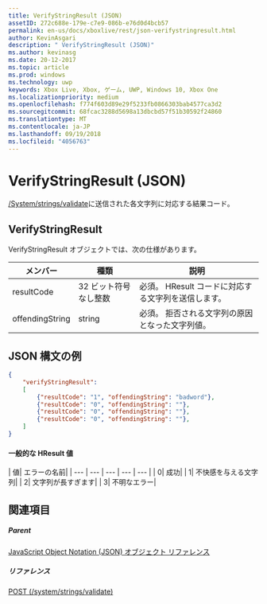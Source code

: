 ```yaml
---
title: VerifyStringResult (JSON)
assetID: 272c688e-179e-c7e9-086b-e76d0d4bcb57
permalink: en-us/docs/xboxlive/rest/json-verifystringresult.html
author: KevinAsgari
description: " VerifyStringResult (JSON)"
ms.author: kevinasg
ms.date: 20-12-2017
ms.topic: article
ms.prod: windows
ms.technology: uwp
keywords: Xbox Live, Xbox, ゲーム, UWP, Windows 10, Xbox One
ms.localizationpriority: medium
ms.openlocfilehash: f774f603d89e29f5233fb0866303bab4577ca3d2
ms.sourcegitcommit: 68fcac3288d5698a13dbcbd57f51b30592f24860
ms.translationtype: MT
ms.contentlocale: ja-JP
ms.lasthandoff: 09/19/2018
ms.locfileid: "4056763"
---
```

# <a name="verifystringresult-json"></a>VerifyStringResult (JSON)
[/System/strings/validate](../uri/stringserver/uri-systemstringsvalidate.md)に送信された各文字列に対応する結果コード。
<a id="ID4ER"></a>


## <a name="verifystringresult"></a>VerifyStringResult

VerifyStringResult オブジェクトでは、次の仕様があります。

| メンバー| 種類| 説明|
| --- | --- | --- |
| resultCode| 32 ビット符号なし整数| 必須。 HResult コードに対応する文字列を送信します。|
| offendingString| string| 必須。 拒否される文字列の原因となった文字列値。|

<a id="ID4EXB"></a>


## <a name="sample-json-syntax"></a>JSON 構文の例


```json
{
    "verifyStringResult":
    [
        {"resultCode": "1", "offendingString": "badword"},
        {"resultCode": "0", "offendingString": ""},
        {"resultCode": "0", "offendingString": ""},
        {"resultCode": "0", "offendingString": ""},
    ]
}

```


#### <a name="common-hresult-values"></a>一般的な HResult 値

| 値| エラーの名前|
| --- | --- | --- | --- | --- |
| 0| 成功|
| 1| 不快感を与える文字列|
| 2| 文字列が長すぎます|
| 3| 不明なエラー|

<a id="ID4ELD"></a>


## <a name="see-also"></a>関連項目

<a id="ID4END"></a>


##### <a name="parent"></a>Parent

[JavaScript Object Notation (JSON) オブジェクト リファレンス](atoc-xboxlivews-reference-json.md)


<a id="ID4EXD"></a>


##### <a name="reference"></a>リファレンス

[POST (/system/strings/validate)](../uri/stringserver/uri-systemstringsvalidatepost.md)
